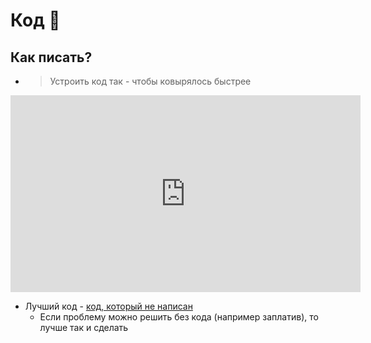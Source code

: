 # Код 🔮

## Как писать?

- > Устроить код так - чтобы ковырялось быстрее

<iframe width="560" height="315" src="https://www.youtube.com/embed/R-FfI4i0-uY" title="YouTube video player" frameborder="0" allow="accelerometer; autoplay; clipboard-write; encrypted-media; gyroscope; picture-in-picture" allowfullscreen></iframe>

- Лучший код - [код, который не написан](https://github.com/kelseyhightower/nocode)
    - Если проблему можно решить без кода (например заплатив), то лучше так и сделать 

